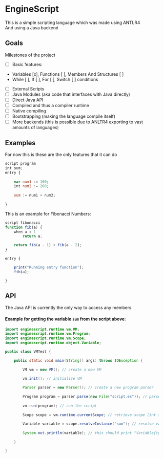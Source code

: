 # EngineScript
This is a simple scripting language which was made using ANTLR4   
And using a Java backend

## Goals
Milestones of the project
- [ ] Basic features:
- Variables [x], Functions [ ], Members And Structures [ ]
- While [ ], If [ ], For [ ], Switch [ ] conditions 
- [ ] External Scripts
- [ ] Java Modules (aka code that interfaces with Java directly)
- [ ] Direct Java API
- [ ] Compiled and thus a compiler runtime
- [ ] Native compiling
- [ ] Bootstrapping (making the language compile itself)
- [ ] More backends (this is possible due to ANLTR4 exporting to vast amounts of languages)

## Examples
For now this is these are the only features that it can do
```javascript
script program
int sum;
entry {
    
    var num1 := 100;
    int num2 := 200;
    
    sum := num1 + num2; 
    
}
```
This is an example for Fibonacci Numbers:
```js
script fibonacci
function fib(a) {
    when a < 1
        return a;

    return fib(a - 1) + fib(a - 2);
}

entry {

    print("Running entry function");
    fib(a);

}
```
## API
The Java API is currently the only way to access any members
#### Example for getting the variable `sum` from the script above:
```java
import enginescript.runtime.vm.VM;
import enginescript.runtime.vm.Program;
import enginescript.runtime.vm.Scope;
import enginescript.runtime.object.Variable;

public class VMTest {

    public static void main(String[] args) throws IOException {
    
        VM vm = new VM(); // create a new VM
        
        vm.init(); // initialize VM

        Parser parser = new Parser(); // create a new program parser
        
        Program program = parser.parse(new File("script.es")); // parse the script
        
        vm.run(program); // run the script
        
        Scope scope = vm.runtime.currentScope; // retrieve scope [int sum]
        
        Variable variable = scope.resolveInstance("sum"); // resolve variable "sum"
        
        System.out.println(variable); // this should print "Variable{type=INTEGER,value=200}"
        
    }

}

```
